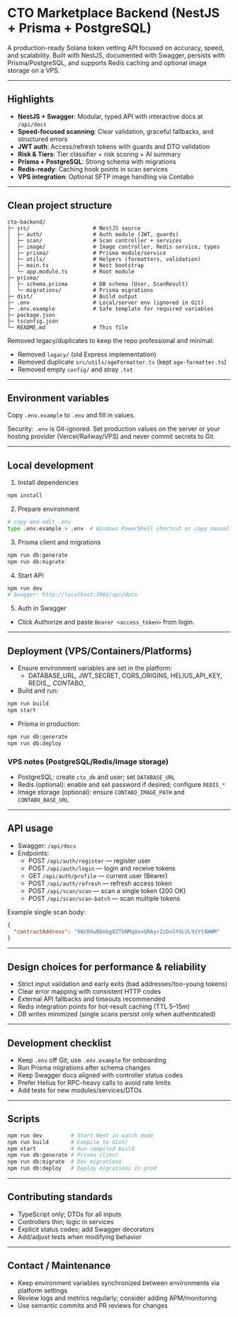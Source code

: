 # CTO Marketplace Backend (NestJS + Prisma + PostgreSQL)

A production-ready Solana token vetting API focused on accuracy, speed, and scalability. Built with NestJS, documented with Swagger, persists with Prisma/PostgreSQL, and supports Redis caching and optional image storage on a VPS.

---

## Highlights

- **NestJS + Swagger**: Modular, typed API with interactive docs at `/api/docs`
- **Speed-focused scanning**: Clear validation, graceful fallbacks, and structured errors
- **JWT auth**: Access/refresh tokens with guards and DTO validation
- **Risk & Tiers**: Tier classifier + risk scoring + AI summary
- **Prisma + PostgreSQL**: Strong schema with migrations
- **Redis-ready**: Caching hook points in scan services
- **VPS integration**: Optional SFTP image handling via Contabo

---

## Clean project structure

```
cto-backend/
├─ src/                    # NestJS source
│  ├─ auth/                # Auth module (JWT, guards)
│  ├─ scan/                # Scan controller + services
│  ├─ image/               # Image controller, Redis service, types
│  ├─ prisma/              # Prisma module/service
│  ├─ utils/               # Helpers (formatters, validation)
│  ├─ main.ts              # Nest bootstrap
│  └─ app.module.ts        # Root module
├─ prisma/
│  ├─ schema.prisma        # DB schema (User, ScanResult)
│  └─ migrations/          # Prisma migrations
├─ dist/                   # Build output
├─ .env                    # Local/server env (ignored in Git)
├─ .env.example            # Safe template for required variables
├─ package.json
├─ tsconfig.json
└─ README.md               # This file
```

Removed legacy/duplicates to keep the repo professional and minimal:
- Removed `lagacy/` (old Express implementation)
- Removed duplicate `src/utils/ageFormatter.ts` (kept `age-formatter.ts`)
- Removed empty `config/` and stray `.txt`

---

## Environment variables

Copy `.env.example` to `.env` and fill in values.

Security: `.env` is Git-ignored. Set production values on the server or your hosting provider (Vercel/Railway/VPS) and never commit secrets to Git.

---

## Local development

1) Install dependencies
```bash
npm install
```

2) Prepare environment
```bash
# copy and edit .env
type .env.example > .env  # Windows PowerShell shortcut or copy manually
```

3) Prisma client and migrations
```bash
npm run db:generate
npm run db:migrate
```

4) Start API
```bash
npm run dev
# Swagger: http://localhost:3001/api/docs
```

5) Auth in Swagger
- Click Authorize and paste `Bearer <access_token>` from login.

---

## Deployment (VPS/Containers/Platforms)

- Ensure environment variables are set in the platform:
  - DATABASE_URL, JWT_SECRET, CORS_ORIGINS, HELIUS_API_KEY, REDIS_*, CONTABO_*
- Build and run:
```bash
npm run build
npm start
```
- Prisma in production:
```bash
npm run db:generate
npm run db:deploy
```

### VPS notes (PostgreSQL/Redis/Image storage)
- PostgreSQL: create `cto_db` and user; set `DATABASE_URL`
- Redis (optional): enable and set password if desired; configure `REDIS_*`
- Image storage (optional): ensure `CONTABO_IMAGE_PATH` and `CONTABO_BASE_URL`

---

## API usage

- Swagger: `/api/docs`
- Endpoints:
  - POST `/api/auth/register` — register user
  - POST `/api/auth/login` — login and receive tokens
  - GET `/api/auth/profile` — current user (Bearer)
  - POST `/api/auth/refresh` — refresh access token
  - POST `/api/scan/scan` — scan a single token (200 OK)
  - POST `/api/scan/scan-batch` — scan multiple tokens

Example single scan body:
```json
{
  "contractAddress": "9WzDXwBbmkg8ZTbNMqUxvQRAyrZzDsGYdLVL9zYtAWWM"
}
```

---

## Design choices for performance & reliability

- Strict input validation and early exits (bad addresses/too-young tokens)
- Clear error mapping with consistent HTTP codes
- External API fallbacks and timeouts recommended
- Redis integration points for hot-result caching (TTL 5–15m)
- DB writes minimized (single scans persist only when authenticated)

---

## Development checklist

- Keep `.env` off Git; use `.env.example` for onboarding
- Run Prisma migrations after schema changes
- Keep Swagger docs aligned with controller status codes
- Prefer Helius for RPC-heavy calls to avoid rate limits
- Add tests for new modules/services/DTOs

---

## Scripts

```bash
npm run dev         # Start Nest in watch mode
npm run build       # Compile to dist/
npm start           # Run compiled build
npm run db:generate # Prisma client
npm run db:migrate  # Dev migrations
npm run db:deploy   # Deploy migrations in prod
```

---

## Contributing standards

- TypeScript only; DTOs for all inputs
- Controllers thin; logic in services
- Explicit status codes; add Swagger decorators
- Add/adjust tests when modifying behavior

---

## Contact / Maintenance

- Keep environment variables synchronized between environments via platform settings
- Review logs and metrics regularly; consider adding APM/monitoring
- Use semantic commits and PR reviews for changes